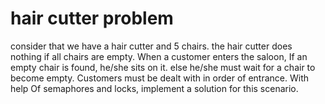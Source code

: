 # hair cutter problem
consider that we have a hair cutter and 5 chairs. the hair cutter does 
nothing if all chairs are empty. When a customer enters the saloon, If an empty chair is found, he/she sits on it. else he/she must wait for a chair to become empty. Customers must be dealt with in order of entrance. With help Of semaphores and locks, implement a solution for this scenario.
